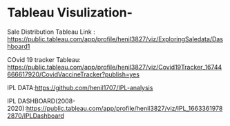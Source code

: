 # Tableau Visulization-

Sale Distribution Tableau Link : https://public.tableau.com/app/profile/henil3827/viz/ExploringSaledata/Dashboard1

COvid 19 tracker Tableau: https://public.tableau.com/app/profile/henil3827/viz/Covid19Tracker_16744666617920/CovidVaccineTracker?publish=yes

IPL DATA:https://github.com/henil1707/IPL-analysis

IPL DASHBOARD(2008-2020):https://public.tableau.com/app/profile/henil3827/viz/IPL_16633619782870/IPLDashboard
